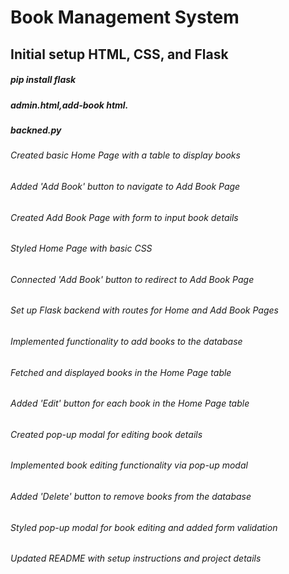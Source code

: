 # Book Management System
## Initial setup HTML, CSS, and Flask
   ##### pip install flask
   ##### admin.html,add-book html.
   ##### backned.py
###### Created basic Home Page with a table to display books
###### Added 'Add Book' button to navigate to Add Book Page
###### Created Add Book Page with form to input book details
###### Styled Home Page with basic CSS
###### Connected 'Add Book' button to redirect to Add Book Page
###### Set up Flask backend with routes for Home and Add Book Pages
###### Implemented functionality to add books to the database
###### Fetched and displayed books in the Home Page table
###### Added 'Edit' button for each book in the Home Page table
###### Created pop-up modal for editing book details
###### Implemented book editing functionality via pop-up modal
###### Added 'Delete' button to remove books from the database
###### Styled pop-up modal for book editing and added form validation
###### Updated README with setup instructions and project details